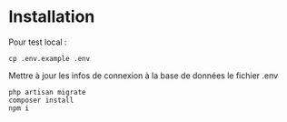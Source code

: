 # Installation
Pour test local :

```
cp .env.example .env
```
Mettre à jour les infos de connexion à la base de données le fichier .env
```
php artisan migrate
composer install
npm i
```
